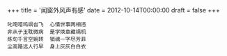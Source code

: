 +++
title = '闻窗外风声有感'
date = 2012-10-14T00:00:00
draft = false
+++

<div class="poem">

```
叱咤喑呜飒沓飞  心情世事两相违
非从子玉耽微病  是学焕章藏祸机
炼句千言空婉转  销魂一字尽芳菲
尘高路远人行早  身上灰灰白白衣
```

</div>
